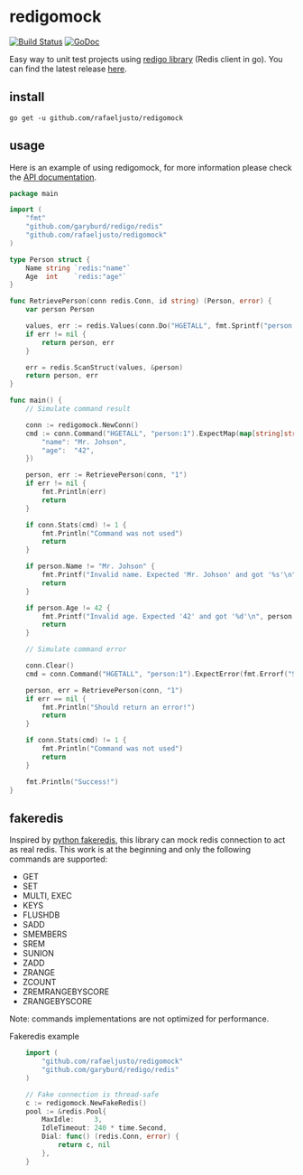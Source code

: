 redigomock
==========

[![Build Status](https://travis-ci.org/rafaeljusto/redigomock.png?branch=master)](https://travis-ci.org/rafaeljusto/redigomock)
[![GoDoc](https://godoc.org/github.com/rafaeljusto/redigomock?status.png)](https://godoc.org/github.com/rafaeljusto/redigomock)

Easy way to unit test projects using [redigo library](https://github.com/garyburd/redigo) (Redis client in go). You can find the latest release [here](https://github.com/rafaeljusto/redigomock/releases).

install
-------

```
go get -u github.com/rafaeljusto/redigomock
```

usage
-----

Here is an example of using redigomock, for more information please check the [API documentation](https://godoc.org/github.com/rafaeljusto/redigomock).

```go
package main

import (
	"fmt"
	"github.com/garyburd/redigo/redis"
	"github.com/rafaeljusto/redigomock"
)

type Person struct {
	Name string `redis:"name"`
	Age  int    `redis:"age"`
}

func RetrievePerson(conn redis.Conn, id string) (Person, error) {
	var person Person

	values, err := redis.Values(conn.Do("HGETALL", fmt.Sprintf("person:%s", id)))
	if err != nil {
		return person, err
	}

	err = redis.ScanStruct(values, &person)
	return person, err
}

func main() {
	// Simulate command result

	conn := redigomock.NewConn()
	cmd := conn.Command("HGETALL", "person:1").ExpectMap(map[string]string{
		"name": "Mr. Johson",
		"age":  "42",
	})

	person, err := RetrievePerson(conn, "1")
	if err != nil {
		fmt.Println(err)
		return
	}

	if conn.Stats(cmd) != 1 {
		fmt.Println("Command was not used")
		return
	}

	if person.Name != "Mr. Johson" {
		fmt.Printf("Invalid name. Expected 'Mr. Johson' and got '%s'\n", person.Name)
		return
	}

	if person.Age != 42 {
		fmt.Printf("Invalid age. Expected '42' and got '%d'\n", person.Age)
		return
	}

	// Simulate command error

	conn.Clear()
	cmd = conn.Command("HGETALL", "person:1").ExpectError(fmt.Errorf("Simulate error!"))

	person, err = RetrievePerson(conn, "1")
	if err == nil {
		fmt.Println("Should return an error!")
		return
	}

	if conn.Stats(cmd) != 1 {
		fmt.Println("Command was not used")
		return
	}

	fmt.Println("Success!")
}
```

fakeredis
---------

Inspired by [python fakeredis](https://github.com/jamesls/fakeredis), this library can mock redis connection to act as real redis.
This work is at the beginning and only the following commands are supported:
- GET
- SET
- MULTI, EXEC
- KEYS
- FLUSHDB
- SADD
- SMEMBERS
- SREM
- SUNION
- ZADD
- ZRANGE
- ZCOUNT
- ZREMRANGEBYSCORE
- ZRANGEBYSCORE 

Note: commands implementations are not optimized for performance.

Fakeredis example

```go
	import (
		"github.com/rafaeljusto/redigomock"
		"github.com/garyburd/redigo/redis"
	)

	// Fake connection is thread-safe
	c := redigomock.NewFakeRedis()
	pool := &redis.Pool{
		MaxIdle:     3,
		IdleTimeout: 240 * time.Second,
		Dial: func() (redis.Conn, error) {
			return c, nil
		},
	}
```

